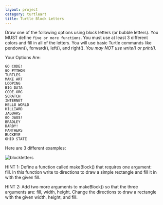 ```yaml
---
layout: project
category: turtleart
title: Turtle Block Letters
---
```



Draw one of the following options using block letters (or bubble letters). You MUST define `five or more functions`. You must use at least 3 different colors and fill in all of the letters. You will use basic Turtle commands like pendown(), forward(), left(), and right(). *You may NOT use write() or print().*

Your Options Are:
```
GO CODE!
GO PYTHON
TURTLES
MAKE ART
LOOPING
BIG DATA
CODE.ORG
SCRATCH
INTERNET
HELLO WORLD
HILLIARD
JAGUARS
GO JAGS!
BRADLEY
DARBY!
PANTHERS
BUCKEYE
OHIO STATE
```
Here are 3 different examples:

![blockletters](/apcsp/turtleart/blockletters.jpg)

HINT 1: Define a function called makeBlock() that requires one argument: fill. In this function write to directions to draw a simple rectangle and fill it in with the given fill.

HINT 2: Add two more arguments to makeBlock() so that the three arguments are: fill, width, height. Change the directions to draw a rectangle with the given width, height, and fill.

